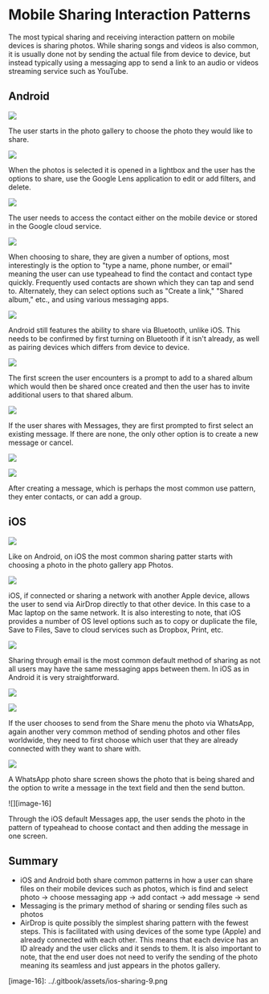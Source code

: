 # Mobile Sharing Interaction Patterns

The most typical sharing and receiving interaction pattern on mobile devices is sharing photos. While sharing songs and videos is also common, it is usually done not by sending the actual file from device to device, but instead typically using a messaging app to send a link to an audio or videos streaming service such as YouTube.

## Android

![](https://github.com/ipfs/mobile-design-guidelines/tree/bdeebbbc01a31e5cce92978cd469b8ce52ffd627/.gitbook/assets/android-sharing-2.png)

The user starts in the photo gallery to choose the photo they would like to share.

![](https://github.com/ipfs/mobile-design-guidelines/tree/bdeebbbc01a31e5cce92978cd469b8ce52ffd627/.gitbook/assets/android-sharing-3.png)

When the photos is selected it is opened in a lightbox and the user has the options to share, use the Google Lens application to edit or add filters, and delete.

![](https://github.com/ipfs/mobile-design-guidelines/tree/bdeebbbc01a31e5cce92978cd469b8ce52ffd627/.gitbook/assets/android-sharing-4.png)

The user needs to access the contact either on the mobile device or stored in the Google cloud service.

![](https://github.com/ipfs/mobile-design-guidelines/tree/bdeebbbc01a31e5cce92978cd469b8ce52ffd627/.gitbook/assets/android-sharing-5.png)

When choosing to share, they are given a number of options, most interestingly is the option to "type a name, phone number, or email" meaning the user can use typeahead to find the contact and contact type quickly. Frequently used contacts are shown which they can tap and send to. Alternately, they can select options such as "Create a link," "Shared album," etc., and using various messaging apps.

![](https://github.com/ipfs/mobile-design-guidelines/tree/bdeebbbc01a31e5cce92978cd469b8ce52ffd627/.gitbook/assets/android-sharing-6.png)

Android still features the ability to share via Bluetooth, unlike iOS. This needs to be confirmed by first turning on Bluetooth if it isn't already, as well as pairing devices which differs from device to device.

![](https://github.com/ipfs/mobile-design-guidelines/tree/bdeebbbc01a31e5cce92978cd469b8ce52ffd627/.gitbook/assets/android-sharing-8.png)

The first screen the user encounters is a prompt to add to a shared album which would then be shared once created and then the user has to invite additional users to that shared album.

![](https://github.com/ipfs/mobile-design-guidelines/tree/bdeebbbc01a31e5cce92978cd469b8ce52ffd627/.gitbook/assets/android-sharing-9.png)

If the user shares with Messages, they are first prompted to first select an existing message. If there are none, the only other option is to create a new message or cancel.

![](https://github.com/ipfs/mobile-design-guidelines/tree/bdeebbbc01a31e5cce92978cd469b8ce52ffd627/.gitbook/assets/android-sharing-10.png)

![](https://github.com/ipfs/mobile-design-guidelines/tree/bdeebbbc01a31e5cce92978cd469b8ce52ffd627/.gitbook/assets/android-sharing-11.png)

After creating a message, which is perhaps the most common use pattern, they enter contacts, or can add a group.

## iOS

![](https://github.com/ipfs/mobile-design-guidelines/tree/bdeebbbc01a31e5cce92978cd469b8ce52ffd627/.gitbook/assets/ios-sharing-1.png)

Like on Android, on iOS the most common sharing patter starts with choosing a photo in the photo gallery app Photos.

![](https://github.com/ipfs/mobile-design-guidelines/tree/bdeebbbc01a31e5cce92978cd469b8ce52ffd627/.gitbook/assets/ios-sharing-3.png)

iOS, if connected or sharing a network with another Apple device, allows the user to send via AirDrop directly to that other device. In this case to a Mac laptop on the same network. It is also interesting to note, that iOS provides a number of OS level options such as to copy or duplicate the file, Save to Files, Save to cloud services such as Dropbox, Print, etc.

![](https://github.com/ipfs/mobile-design-guidelines/tree/bdeebbbc01a31e5cce92978cd469b8ce52ffd627/.gitbook/assets/ios-sharing-5.png)

Sharing through email is the most common default method of sharing as not all users may have the same messaging apps between them. In iOS as in Android it is very straightforward.

![](https://github.com/ipfs/mobile-design-guidelines/tree/bdeebbbc01a31e5cce92978cd469b8ce52ffd627/.gitbook/assets/ios-sharing-3.png)

![](https://github.com/ipfs/mobile-design-guidelines/tree/bdeebbbc01a31e5cce92978cd469b8ce52ffd627/.gitbook/assets/ios-sharing-7.png)

If the user chooses to send from the Share menu the photo via WhatsApp, again another very common method of sending photos and other files worldwide, they need to first choose which user that they are already connected with they want to share with.

![](https://github.com/ipfs/mobile-design-guidelines/tree/bdeebbbc01a31e5cce92978cd469b8ce52ffd627/.gitbook/assets/ios-sharing-8.png)

A WhatsApp photo share screen shows the photo that is being shared and the option to write a message in the text field and then the send button.

!\[\]\[image-16\]

Through the iOS default Messages app, the user sends the photo in the pattern of typeahead to choose contact and then adding the message in one screen.

## Summary

* iOS and Android both share common patterns in how a user can share files on their mobile devices such as photos, which is find and select photo -&gt; choose messaging app -&gt; add contact -&gt; add message -&gt; send
* Messaging is the primary method of sharing or sending files such as photos
* AirDrop is quite possibly the simplest sharing pattern with the fewest steps. This is facilitated with using devices of the some type \(Apple\) and already connected with each other. This means that each device has an ID already and the user clicks and it sends to them. It is also important to note, that the end user does not need to verify the sending of the photo meaning its seamless and just appears in the photos gallery.

\[image-16\]: ../.gitbook/assets/ios-sharing-9.png

